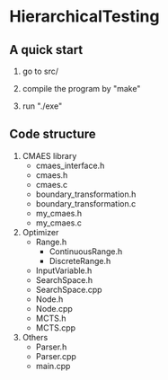 # HierarchicalTesting

## A quick start
1. go to src/

2. compile the program by "make"

3. run "./exe"

## Code structure
1. CMAES library
	* cmaes_interface.h
	* cmaes.h
	* cmaes.c
	* boundary_transformation.h
	* boundary_transformation.c
	* my_cmaes.h
	* my_cmaes.c
2. Optimizer
	* Range.h
		- ContinuousRange.h
		- DiscreteRange.h
	* InputVariable.h
	* SearchSpace.h
	* SearchSpace.cpp
	* Node.h
	* Node.cpp
	* MCTS.h
	* MCTS.cpp
3. Others
	* Parser.h
	* Parser.cpp
	* main.cpp

